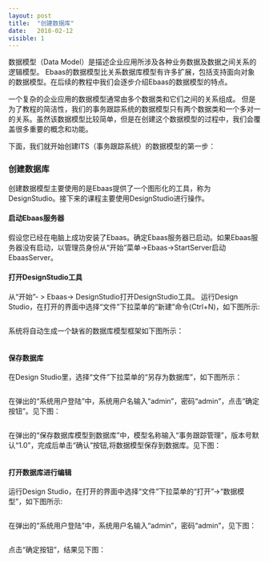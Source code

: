 ```yaml
---
layout: post
title:  "创建数据库"
date:   2018-02-12
visible: 1
---
```


数据模型（Data Model）是描述企业应用所涉及各种业务数据及数据之间关系的逻辑模型。 Ebaas的数据模型比关系数据库模型有许多扩展，包括支持面向对象的数据模型。在后续的教程中我们会逐步介绍Ebaas的数据模型的特点。

一个复杂的企业应用的数据模型通常由多个数据类和它们之间的关系组成。 但是为了教程的简洁性，我们的事务跟踪系统的数据模型只有两个数据类和一个多对一的关系。虽然该数据模型比较简单，但是在创建这个数据模型的过程中，我们会覆盖很多重要的概念和功能。

下面，我们就开始创建ITS（事务跟踪系统）的数据模型的第一步：

### 创建数据库

创建数据模型主要使用的是Ebaas提供了一个图形化的工具，称为DesignStudio。接下来的课程主要使用DesignStudio进行操作。

#### 启动Ebaas服务器

假设您已经在电脑上成功安装了Ebaas。确定Ebaas服务器已启动。如果Ebaas服务器没有启动，以管理员身份从“开始”菜单->Ebaas->StartServer启动EbaasServer。

#### 打开DesignStudio工具

从“开始”- > Ebaas-> DesignStudio打开DesignStudio工具。
运行Design Studio，在打开的界面中选择“文件”下拉菜单的“新建”命令(Ctrl+N)，如下图所示:

<img src="{{'/assets/img/2018-2-17新建数据库1.png' | prepend: site.baseurl }}" alt="">

系统将自动生成一个缺省的数据库模型框架如下图所示：

<img src="{{'/assets/img/2018-2-22新建数据库2.png' | prepend: site.baseurl }}" alt="">

#### 保存数据库
在Design Studio里，选择“文件”下拉菜单的“另存为数据库”，如下图所示：

<img src="{{'/assets/img/2018-2-22保存数据库1.png' | prepend: site.baseurl }}" alt="">

在弹出的“系统用户登陆”中，系统用户名输入“admin”，密码“admin”，点击“确定按钮”。见下图：

<img src="{{'/assets/img/2018-2-12 另存为数据库1.png' | prepend: site.baseurl }}" alt="">

在弹出的“保存数据库模型到数据库”中，模型名称输入“事务跟踪管理”，版本号默认“1.0”，完成后单击“确认”按钮,将数据模型保存到数据库。见下图：

<img src="{{'/assets/img/2018-2-12 另存为数据库2.png' | prepend: site.baseurl }}" alt="">

#### 打开数据库进行编辑
运行Design Studio，在打开的界面中选择“文件”下拉菜单的“打开”→“数据模型”，如下图所示:

<img src="{{'/assets/img/2018-2-12 打开数据库模型1.png' | prepend: site.baseurl }}" alt="">

在弹出的“系统用户登陆”中，系统用户名输入“admin”，密码“admin”，见下图：

<img src="{{'/assets/img/2018-2-12 打开数据库模型2.png' | prepend: site.baseurl }}" alt="">

点击“确定按钮”，结果见下图：

<img src="{{'/assets/img/2018-2-12 打开数据库模型3.png' | prepend: site.baseurl }}" alt="">






